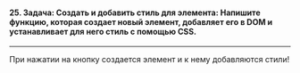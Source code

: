 <h4>25. Задача: Создать и добавить стиль для элемента: Напишите функцию, которая создает новый элемент, добавляет его в DOM и устанавливает для него стиль с помощью CSS.</h4>

---

При нажатии на кнопку создается элемент и к нему добавляются стили!
